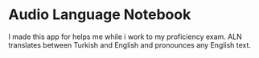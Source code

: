 # Audio Language Notebook
I made this app for helps me while i work to my proficiency exam. ALN translates between Turkish and English and pronounces any English text.
